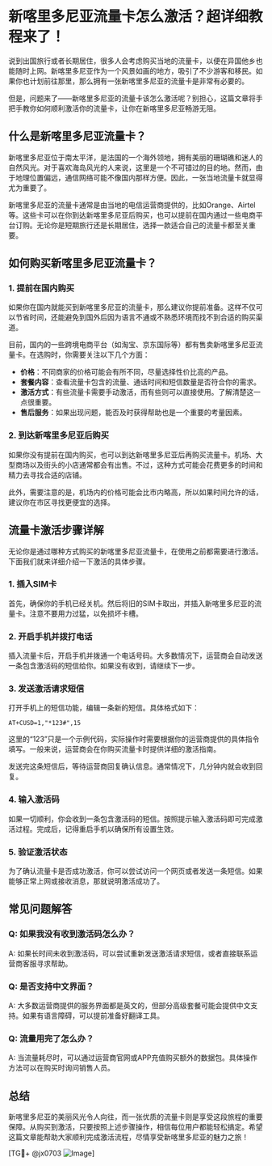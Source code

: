 # 新喀里多尼亚流量卡怎么激活？超详细教程来了！

说到出国旅行或者长期居住，很多人会考虑购买当地的流量卡，以便在异国他乡也能随时上网。新喀里多尼亚作为一个风景如画的地方，吸引了不少游客和移民。如果你也计划前往那里，那么拥有一张新喀里多尼亚的流量卡是非常有必要的。

但是，问题来了——新喀里多尼亚的流量卡该怎么激活呢？别担心，这篇文章将手把手教你如何顺利激活你的流量卡，让你在新喀里多尼亚畅游无阻。

## 什么是新喀里多尼亚流量卡？

新喀里多尼亚位于南太平洋，是法国的一个海外领地，拥有美丽的珊瑚礁和迷人的自然风光。对于喜欢海岛风光的人来说，这里是一个不可错过的目的地。然而，由于地理位置偏远，通信网络可能不像国内那样方便。因此，一张当地流量卡就显得尤为重要了。

新喀里多尼亚的流量卡通常是由当地的电信运营商提供的，比如Orange、Airtel等。这些卡可以在你到达新喀里多尼亚后购买，也可以提前在国内通过一些电商平台订购。无论你是短期旅行还是长期居住，选择一款适合自己的流量卡都至关重要。

## 如何购买新喀里多尼亚流量卡？

### 1. 提前在国内购买

如果你在国内就能买到新喀里多尼亚的流量卡，那么建议你提前准备。这样不仅可以节省时间，还能避免到国外后因为语言不通或不熟悉环境而找不到合适的购买渠道。

目前，国内的一些跨境电商平台（如淘宝、京东国际等）都有售卖新喀里多尼亚流量卡。在选购时，你需要关注以下几个方面：

- **价格**：不同商家的价格可能会有所不同，尽量选择性价比高的产品。
- **套餐内容**：查看流量卡包含的流量、通话时间和短信数量是否符合你的需求。
- **激活方式**：有些流量卡需要手动激活，而有些则可以直接使用。了解清楚这一点很重要。
- **售后服务**：如果出现问题，能否及时获得帮助也是一个重要的考量因素。

### 2. 到达新喀里多尼亚后购买

如果你没有提前在国内购买，也可以到达新喀里多尼亚后再购买流量卡。机场、大型商场以及街头的小店通常都会有出售。不过，这种方式可能会花费更多的时间和精力去寻找合适的店铺。

此外，需要注意的是，机场内的价格可能会比市内略高，所以如果时间允许的话，建议你在市区寻找更便宜的选择。

## 流量卡激活步骤详解

无论你是通过哪种方式购买的新喀里多尼亚流量卡，在使用之前都需要进行激活。下面我们就来详细介绍一下激活的具体步骤。

### 1. 插入SIM卡

首先，确保你的手机已经关机。然后将旧的SIM卡取出，并插入新喀里多尼亚的流量卡。注意不要用力过猛，以免损坏卡槽。

### 2. 开启手机并拨打电话

插入流量卡后，开启手机并拨通一个电话号码。大多数情况下，运营商会自动发送一条包含激活码的短信给你。如果没有收到，请继续下一步。

### 3. 发送激活请求短信

打开手机上的短信功能，编辑一条新的短信。具体格式如下：

```
AT+CUSD=1,"*123#",15
```

这里的“123”只是一个示例代码，实际操作时需要根据你的运营商提供的具体指令填写。一般来说，运营商会在你购买流量卡时提供详细的激活指南。

发送完这条短信后，等待运营商回复确认信息。通常情况下，几分钟内就会收到回复。

### 4. 输入激活码

如果一切顺利，你会收到一条包含激活码的短信。按照提示输入激活码即可完成激活过程。完成后，记得重启手机以确保所有设置生效。

### 5. 验证激活状态

为了确认流量卡是否成功激活，你可以尝试访问一个网页或者发送一条短信。如果能够正常上网或接收消息，那就说明激活成功了。

## 常见问题解答

### Q: 如果我没有收到激活码怎么办？
A: 如果长时间未收到激活码，可以尝试重新发送激活请求短信，或者直接联系运营商客服寻求帮助。

### Q: 是否支持中文界面？
A: 大多数运营商提供的服务界面都是英文的，但部分高级套餐可能会提供中文支持。如果有语言障碍，可以提前准备好翻译工具。

### Q: 流量用完了怎么办？
A: 当流量耗尽时，可以通过运营商官网或APP充值购买额外的数据包。具体操作方法可以在购买时询问销售人员。

## 总结

新喀里多尼亚的美丽风光令人向往，而一张优质的流量卡则是享受这段旅程的重要保障。从购买到激活，只要按照上述步骤操作，相信每位用户都能轻松搞定。希望这篇文章能帮助大家顺利完成激活流程，尽情享受新喀里多尼亚的魅力之旅！

[TG💪+ @jx0703 ![Image](https://github.com/user-attachments/assets/dbca1d08-cadb-493c-b0ec-ad6f7a83f270)]